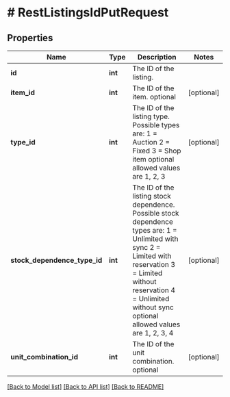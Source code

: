 # # RestListingsIdPutRequest

## Properties

Name | Type | Description | Notes
------------ | ------------- | ------------- | -------------
**id** | **int** | The ID of the listing. |
**item_id** | **int** | The ID of the item. optional | [optional]
**type_id** | **int** | The ID of the listing type. Possible types are:      1 &#x3D; Auction     2 &#x3D; Fixed     3 &#x3D; Shop item  optional allowed values are 1, 2, 3 | [optional]
**stock_dependence_type_id** | **int** | The ID of the listing stock dependence. Possible stock dependence types are:      1 &#x3D; Unlimited with sync     2 &#x3D; Limited with reservation     3 &#x3D; Limited without reservation     4 &#x3D; Unlimited without sync  optional allowed values are 1, 2, 3, 4 | [optional]
**unit_combination_id** | **int** | The ID of the unit combination. optional | [optional]

[[Back to Model list]](../../README.md#models) [[Back to API list]](../../README.md#endpoints) [[Back to README]](../../README.md)
